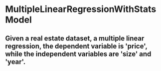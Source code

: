 # MultipleLinearRegressionWithStatsModel
## Given a real estate dataset, a multiple linear regression, the dependent variable is 'price', while the independent variables are 'size' and 'year'.
